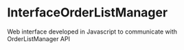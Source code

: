 # InterfaceOrderListManager
Web interface developed in Javascript to communicate with OrderListManager API
